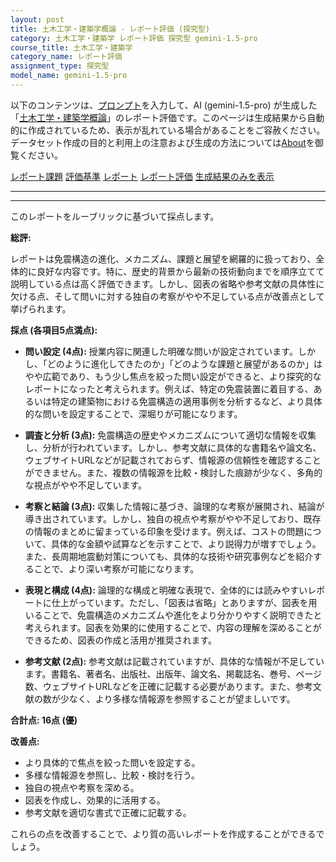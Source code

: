 ```yaml
---
layout: post
title: 土木工学・建築学概論 - レポート評価 (探究型)
category: 土木工学・建築学 レポート評価 探究型 gemini-1.5-pro
course_title: 土木工学・建築学
category_name: レポート評価
assignment_type: 探究型
model_name: gemini-1.5-pro
---
```


以下のコンテンツは、[プロンプト](https://github.com/takedatoshiyuki/synthetic_assignments/tree/main/generated/土木工学・建築学/gemini-1.5-pro/prompt_レポート評価-探究型.md)を入力して、AI (gemini-1.5-pro) が生成した「[土木工学・建築学概論](/contents/土木工学・建築学/)」のレポート評価です。このページは生成結果から自動的に作成されているため、表示が乱れている場合があることをご容赦ください。
データセット作成の目的と利用上の注意および生成の方法については[About](/About)を御覧ください。

[レポート課題](../レポート課題-探究型)
[評価基準](../評価基準-探究型)
[レポート](../レポート-探究型)
[レポート評価](../レポート評価-探究型)
[生成結果のみを表示](https://github.com/takedatoshiyuki/synthetic_assignments/tree/main/generated/土木工学・建築学/gemini-1.5-pro/レポート評価-探究型.md)
  

***
***
  
このレポートをルーブリックに基づいて採点します。

**総評:**

レポートは免震構造の進化、メカニズム、課題と展望を網羅的に扱っており、全体的に良好な内容です。特に、歴史的背景から最新の技術動向までを順序立てて説明している点は高く評価できます。しかし、図表の省略や参考文献の具体性に欠ける点、そして問いに対する独自の考察がやや不足している点が改善点として挙げられます。

**採点 (各項目5点満点):**

* **問い設定 (4点):** 授業内容に関連した明確な問いが設定されています。しかし、「どのように進化してきたのか」「どのような課題と展望があるのか」はやや広範であり、もう少し焦点を絞った問い設定ができると、より探究的なレポートになったと考えられます。例えば、特定の免震装置に着目する、あるいは特定の建築物における免震構造の適用事例を分析するなど、より具体的な問いを設定することで、深堀りが可能になります。

* **調査と分析 (3点):** 免震構造の歴史やメカニズムについて適切な情報を収集し、分析が行われています。しかし、参考文献に具体的な書籍名や論文名、ウェブサイトURLなどが記載されておらず、情報源の信頼性を確認することができません。また、複数の情報源を比較・検討した痕跡が少なく、多角的な視点がやや不足しています。

* **考察と結論 (3点):** 収集した情報に基づき、論理的な考察が展開され、結論が導き出されています。しかし、独自の視点や考察がやや不足しており、既存の情報のまとめに留まっている印象を受けます。例えば、コストの問題について、具体的な金額や試算などを示すことで、より説得力が増すでしょう。また、長周期地震動対策についても、具体的な技術や研究事例などを紹介することで、より深い考察が可能になります。

* **表現と構成 (4点):** 論理的な構成と明確な表現で、全体的には読みやすいレポートに仕上がっています。ただし、「図表は省略」とありますが、図表を用いることで、免震構造のメカニズムや進化をより分かりやすく説明できたと考えられます。図表を効果的に使用することで、内容の理解を深めることができるため、図表の作成と活用が推奨されます。

* **参考文献 (2点):** 参考文献は記載されていますが、具体的な情報が不足しています。書籍名、著者名、出版社、出版年、論文名、掲載誌名、巻号、ページ数、ウェブサイトURLなどを正確に記載する必要があります。また、参考文献の数が少なく、より多様な情報源を参照することが望ましいです。


**合計点: 16点 (優)**

**改善点:**

* より具体的で焦点を絞った問いを設定する。
* 多様な情報源を参照し、比較・検討を行う。
* 独自の視点や考察を深める。
* 図表を作成し、効果的に活用する。
* 参考文献を適切な書式で正確に記載する。


これらの点を改善することで、より質の高いレポートを作成することができるでしょう。
